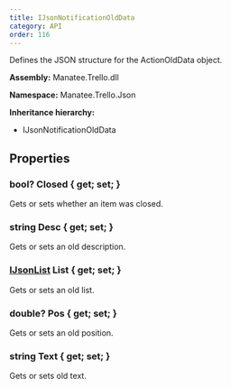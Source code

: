 ```yaml
---
title: IJsonNotificationOldData
category: API
order: 116
---
```


Defines the JSON structure for the ActionOldData object.

**Assembly:** Manatee.Trello.dll

**Namespace:** Manatee.Trello.Json

**Inheritance hierarchy:**

- IJsonNotificationOldData

## Properties

### bool? Closed { get; set; }

Gets or sets whether an item was closed.

### string Desc { get; set; }

Gets or sets an old description.

### [IJsonList](../IJsonList#ijsonlist) List { get; set; }

Gets or sets an old list.

### double? Pos { get; set; }

Gets or sets an old position.

### string Text { get; set; }

Gets or sets old text.

